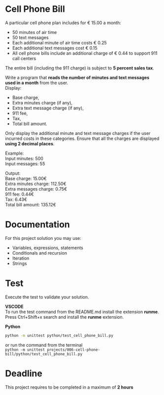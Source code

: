 # Cell Phone Bill

A particular cell phone plan includes for € 15.00 a month: 
- 50 minutes of air time 
- 50 text messages    
- Each additional minute of air time costs € 0.25
- Each additional text messages cost € 0.15  
- All cell phone bills include an additional charge of € 0.44 to support 911 call centers

The entire bill (including the 911 charge) is subject to **5 percent sales tax**.  

Write a program that **reads the number of minutes and text messages used in a month** from the user.  
Display:
- Base charge,
- Extra minutes charge (if any),
- Extra text message charge (if any),
- 911 fee, 
- Tax,
- Total bill amount.   

Only display the additional minute and text message charges if the user incurred costs in these categories. 
Ensure that all the charges are displayed **using 2 decimal places**.

Example:   
Input minutes: 500  
Input messages: 55  

Output:  
Base charge: 15.00€  
Extra minutes charge: 112.50€  
Extra messages charge: 0.75€  
911 fee: 0.44€  
Tax: 6.43€  
Total bill amount: 135.12€


# Documentation

For this project solution you may use:

- Variables, expressions, statements
- Conditionals and recursion
- Iteration
- Strings


# Test
Execute the test to validate your solution.  

**VSCODE**   
To run the test command from the README.md install the extension **runme**. 
Press Ctrl+Shift+x search and install the **runme** extension. 


**Python**

```sh
python -m unittest python/test_cell_phone_bill.py
```

or run the command from the terminal  
`python -m unittest projects/006-cell-phone-bill/python/test_cell_phone_bill.py`


# Deadline

This project requires to be completed in a maximum of **2 hours**
